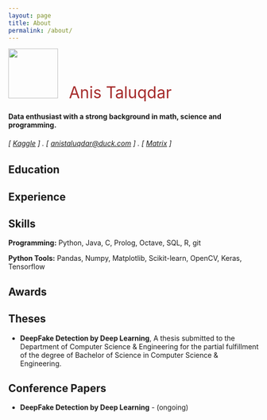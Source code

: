 ```yaml
---
layout: page
title: About
permalink: /about/
---
```

<!--======-->

<p align="left"> 
<img src="../images/anis.jpg" width="100">   <font size="6" color='brown'>  &nbsp; Anis Taluqdar </font>
</p>


#### Data enthusiast with a strong background in math, science and programming. 
###### [ [Kaggle](https://www.kaggle.com/anistaluqdar) ] . [ anistaluqdar@duck.com ] . [ [Matrix](https://matrix.to/#/@anis:kde.org) ]

Education
---------


<!--**B.S. in Computer Science, University** (2017-2022)

- 0.00/4.0 GPA-->

Experience
----------
<!--**Independent Researcher, Yale University** (2012-present, New Haven CT)

- Data analysis and simulation in Python and MATLAB, and instrument control in C++. Designed and executed experiments across four projects and managed several undegraduate students.

**MCAT Instructor, Kaplan Test Prep** (2011-2012, New Haven CT)

- Planned and delivered lectures on core content in undergraduate Physics, Chemistry and Biology to medium-sized groups of undergraduates.-->

Skills
------
**Programming:** Python, Java, C, Prolog, Octave, SQL, R, git

**Python Tools:** Pandas, Numpy, Matplotlib, Scikit-learn, OpenCV, Keras, Tensorflow

Awards
------
<!--- **Sterling Prize Fellowship**, Yale University (2013). Awarded to 30 out of 10,500 applicants.
- **IU Founders Scholar**, Indiana University (2012)
- **Baccalaureate with Highest Distinction**, Indiana University (2012). Granted to 5 students out of 498 in the class.-->

Theses
------
- **DeepFake Detection by Deep Learning**, A thesis submitted to the Department of Computer Science & Engineering for the partial fulfillment of the degree of Bachelor of Science in Computer Science & Engineering.

Conference Papers
-----------------
- **DeepFake Detection by Deep Learning** - (ongoing)



